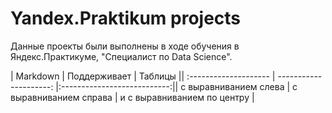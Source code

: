 # Yandex.Praktikum projects
Данные проекты были выполнены в ходе обучения в Яндекс.Практикуме,  "Специалист по Data Science".

| Markdown              | Поддерживает           | Таблицы                     || :-------------------- | ---------------------: |:---------------------------:|| с выравниванием слева | с выравниванием справа | и с выравниванием по центру |
